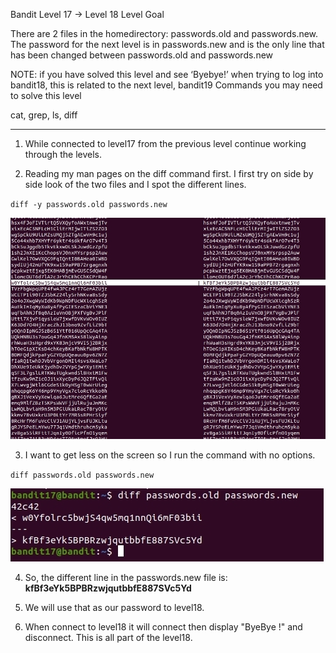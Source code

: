 
Bandit Level 17 → Level 18
Level Goal

There are 2 files in the homedirectory: passwords.old and passwords.new. The password for the next level is in passwords.new and is the only line that has been changed between passwords.old and passwords.new

NOTE: if you have solved this level and see ‘Byebye!’ when trying to log into bandit18, this is related to the next level, bandit19
Commands you may need to solve this level

cat, grep, ls, diff

------------------------------------------------------------------------------

1. While connected to level17 from the previous level continue working through the levels. 

2. Reading my man pages on the diff command first. I first try on side by side look of the two files and I spot the different lines. 

`diff -y passwords.old passwords.new`

![](images/level17_diff_side_by_side.jpg)

3. I want to get less on the screen so I run the command with no options. 

`diff passwords.old passwords.new`

![](bandit/images/level17-diff-standard-out.jpg)

4. So, the different line in the passwords.new file is:
**kfBf3eYk5BPBRzwjqutbbfE887SVc5Yd**

5. We will use that as our password to level18. 

6. When connect to level18 it will connect then display "ByeBye !" and disconnect. This is all part of the level18. 




